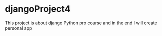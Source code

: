 # djangoProject4
This project is about django Python pro course and in the end I will create personal app
